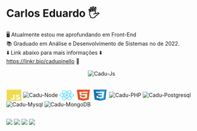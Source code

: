 # Carlos Eduardo 🖐️

🖥️ Atualmente estou me aprofundando em Front-End <br/>
📚 Graduado em Análise e Desenvolvimento de Sistemas no de 2022. <br/>
⬇️ Link abaixo para mais informações ⬇️ <br/>
https://linkr.bio/cadupinello 🔖
<br/>
<div align="center">
  <img align="center" alt="Cadu-Js" height="250" width="250" src="https://media.giphy.com/media/MT5UUV1d4CXE2A37Dg/giphy.gif">
</div>
 <br/>
 <div style="display: inline_block"><br>
  <img align="center" alt="Cadu-Js" height="30" width="40" src="https://raw.githubusercontent.com/devicons/devicon/master/icons/javascript/javascript-plain.svg">
   <img align="center" alt="Cadu-Node" height="30" width="40" src="https://cdn.jsdelivr.net/gh/devicons/devicon/icons/nodejs/nodejs-original.svg">
  <img align="center" alt="Cadu-React" height="30" width="40" src="https://raw.githubusercontent.com/devicons/devicon/master/icons/react/react-original.svg">
  <img align="center" alt="Cadu-HTML" height="30" width="40" src="https://raw.githubusercontent.com/devicons/devicon/master/icons/html5/html5-original.svg">
  <img align="center" alt="Cadu-CSS" height="30" width="40" src="https://raw.githubusercontent.com/devicons/devicon/master/icons/css3/css3-original.svg">
  <img align="center" alt="Cadu-PHP" height="30" width="40" src="https://cdn.jsdelivr.net/gh/devicons/devicon/icons/php/php-original.svg" /> 
   <img align="center" alt="Cadu-Postgresql" height="30" width="40" src="https://cdn.jsdelivr.net/gh/devicons/devicon/icons/postgresql/postgresql-original-wordmark.svg" />
   <img align="center" alt="Cadu-Mysql" height="30" width="40" src="https://cdn.jsdelivr.net/gh/devicons/devicon/icons/mysql/mysql-original.svg" /> 
   <img align="center" alt="Cadu-MongoDB" height="30" width="40" src="https://cdn.jsdelivr.net/gh/devicons/devicon/icons/mongodb/mongodb-plain-wordmark.svg" />  
</div>
  
  ##
 
<div> 
    <a href="https://myaccount.google.com/?hl=pt_BR&utm_source=OGB&utm_medium=act" target="_blank"><img src="https://img.shields.io/badge/Gmail-D14836?style=for-the-badge&logo=gmail&logoColor=white" target="_blank"></a>  
    <a href="https://www.linkedin.com/in/carlos-eduardo-9ba041156/" target="_blank"><img src="https://img.shields.io/badge/LinkedIn-0077B5?style=for-the-badge&logo=linkedin&logoColor=white" target="_blank"></a>  
    <a href="https://facebook.com/cadurodrigues4030/" target="_blank"><img src="https://img.shields.io/badge/Facebook-1877F2?style=for-the-badge&logo=facebook&logoColor=white" target="_blank"></a>  
     <a href="https://api.whatsapp.com/send?phone=55(11) 95794-4402&text=Carlos Eduardo - Contato" target="_blank"><img src="https://img.shields.io/badge/WhatsApp-25D366?style=for-the-badge&logo=whatsapp&logoColor=white" target="_blank"></a>  
<div/>
